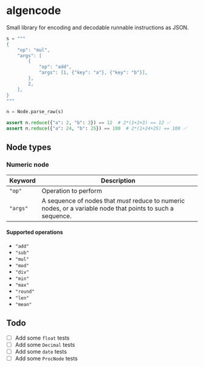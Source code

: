 algencode
=========

Small library for encoding and decodable runnable instructions as JSON.

```python
s = """
{
    "op": "mul",
    "args": [
        {
            "op": "add",
            "args": [1, {"key": "a"}, {"key": "b"}],
        },
        2,
    ],
}
"""

n = Node.parse_raw(s)

assert n.reduce({"a": 2, "b": 3}) == 12  # 2*(1+2+3) == 12 ✅
assert n.reduce({"a": 24, "b": 25}) == 100  # 2*(1+24+25) == 100 ✅
```

Node types
----------

### Numeric node

Keyword | Description
--- | ---
`"op"` | Operation to perform
`"args"` | A sequence of nodes that *must* reduce to numeric nodes, or a variable node that points to such a sequence.

#### Supported operations

- `"add"`
- `"sub"`
- `"mul"`
- `"mod"`
- `"div"`
- `"min"`
- `"max"`
- `"round"`
- `"len"`
- `"mean"`

Todo
----

- [ ] Add some `float` tests
- [ ] Add some `Decimal` tests
- [ ] Add some `date` tests
- [ ] Add some `ProcNode` tests

